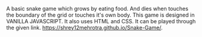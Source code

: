A basic snake game which grows by eating food. And dies when touches the boundary of the grid or touches it's own body.
    This game is designed in VANILLA JAVASCRIPT.
    It also uses HTML and CSS.
    It can be played through the given link.
    https://shrey12mehrotra.github.io/Snake-Game/.
